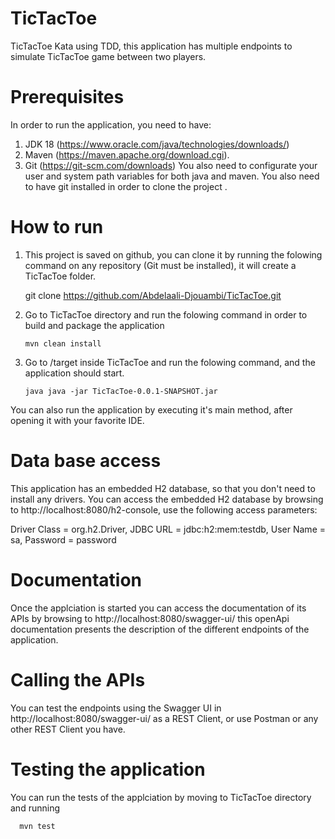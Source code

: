 # TicTacToe

TicTacToe Kata using TDD, this application has multiple endpoints to simulate TicTacToe game between two players.

# Prerequisites

In order to run the application, you need to have:
 1. JDK 18 (https://www.oracle.com/java/technologies/downloads/)
 2. Maven (https://maven.apache.org/download.cgi).
 3. Git (https://git-scm.com/downloads)
You also need to configurate your user and system path variables for both java and maven. You also need to have git installed in order to clone the project .

# How to run

1. This project is saved on github, you can clone it by running the folowing command on any repository (Git must be installed), it will create a TicTacToe folder.

      git clone https://github.com/Abdelaali-Djouambi/TicTacToe.git

2. Go to TicTacToe directory and run the folowing command in order to build and package the application

       mvn clean install

3. Go to /target inside TicTacToe and run the folowing command, and the application should start.
       
       java java -jar TicTacToe-0.0.1-SNAPSHOT.jar
       
 You can also run the application by executing it's main method, after opening it with your favorite IDE.

# Data base access

This application has an embedded H2 database, so that you don't need to install any drivers. You can access the embedded H2 database by browsing to http://localhost:8080/h2-console, use the following access parameters:
  
  Driver Class = org.h2.Driver, JDBC URL = jdbc:h2:mem:testdb, User Name = sa, Password = password
  
# Documentation

Once the applciation is started you can access the documentation of its APIs by browsing to http://localhost:8080/swagger-ui/
this openApi documentation presents the description of the different endpoints of the application.

# Calling the APIs

You can test the endpoints using the Swagger UI in http://localhost:8080/swagger-ui/ as a REST Client, or use Postman or any other REST Client you have.

# Testing the application

You can run the tests of the applciation by moving to TicTacToe directory and running

      mvn test

